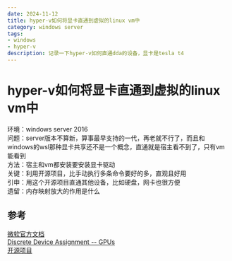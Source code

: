 ```yaml
---
date: 2024-11-12
title: hyper-v如何将显卡直通到虚拟的linux vm中
category: windows server
tags:
- windows
- hyper-v
description: 记录一下hyper-v如何直通dda的设备，显卡是tesla t4
---
```

# hyper-v如何将显卡直通到虚拟的linux vm中

环境：windows server 2016  
问题：server版本不算新，算事最早支持的一代，再老就不行了，而且和windows的wsl那种显卡共享还不是一个概念，直通就是宿主看不到了，只有vm能看到  
方法：宿主和vm都安装要安装显卡驱动   
关键：利用开源项目，比手动执行多条命令要好的多，直观且好用    
引申：用这个开源项目直通其他设备，比如硬盘，网卡也很方便  
遗留：内存映射放大的作用是什么  

## 参考

[微软官方文档](https://learn.microsoft.com/en-us/windows-server/virtualization/hyper-v/plan/plan-for-deploying-devices-using-discrete-device-assignment)  
[Discrete Device Assignment -- GPUs](https://techcommunity.microsoft.com/blog/virtualization/discrete-device-assignment----gpus/382266)  
[开源项目](https://github.com/airene/DDA)  
